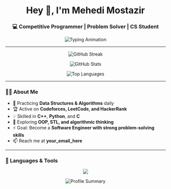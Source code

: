 <!-- Header -->
<h1 align="center">Hey 👋, I'm Mehedi Mostazir</h1>
<h3 align="center">💻 Competitive Programmer | Problem Solver | CS Student</h3>

<p align="center">
  <img src="https://readme-typing-svg.herokuapp.com?font=Fira+Code&size=22&duration=3000&pause=1000&center=true&vCenter=true&width=600&lines=Writing+Efficient+Code+in+C%2B%2B+%26+Python+⚡;Exploring+Data+Structures+%26+Algorithms+📘;Learning+and+Building+Every+Day+🚀" alt="Typing Animation" />
</p>

---

<!-- Stats Section -->
<p align="center">
  <img src="https://streak-stats.vercel.app/?user=mehedi-mostazir&theme=dark&hide_border=true" alt="GitHub Streak" />
</p>

<p align="center">
  <img src="https://github-readme-stats.vercel.app/api?username=mehedi-mostazir&show_icons=true&theme=dark&hide_border=true&count_private=true" alt="GitHub Stats" />
</p>

<p align="center">
  <img src="https://github-readme-stats.vercel.app/api/top-langs/?username=mehedi-mostazir&layout=compact&theme=dark&hide_border=true" alt="Top Languages" />
</p>

---

<!-- About Section -->
### 👨‍💻 About Me  
- 🎯 Practicing **Data Structures & Algorithms** daily  
- 🏆 Active on **Codeforces, LeetCode, and HackerRank**  
- 💡 Skilled in **C++**, **Python**, and **C**  
- 🌱 Exploring **OOP, STL, and algorithmic thinking**  
- ⚡ Goal: Become a **Software Engineer with strong problem-solving skills**  
- 📫 Reach me at **your_email_here**

---

<!-- Tools Section -->
### 🧰 Languages & Tools
<p align="center">
  <img src="https://skillicons.dev/icons?i=cpp,python,c,js,react,tailwind,django,mysql,git,github,vscode,linux" />
</p>


<!-- Coding Platforms 
### 🏆 Coding Profiles
<p align="center">
  <a href="https://codeforces.com/profile/your_handle" target="_blank">
    <img src="https://img.shields.io/badge/Codeforces-1F8ACB?style=for-the-badge&logo=codeforces&logoColor=white" />
  </a>
  <a href="https://leetcode.com/your_handle" target="_blank">
    <img src="https://img.shields.io/badge/LeetCode-FFA116?style=for-the-badge&logo=leetcode&logoColor=black" />
  </a>
  <a href="https://www.hackerrank.com/your_handle" target="_blank">
    <img src="https://img.shields.io/badge/HackerRank-2EC866?style=for-the-badge&logo=hackerrank&logoColor=white" />
  </a>
</p>

---    -->

<!-- Footer -->
<p align="center">
  <img src="https://github-profile-summary-cards.vercel.app/api/cards/profile-details?username=mehedi-mostazir&theme=github_dark" alt="Profile Summary" />
</p>
